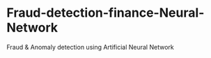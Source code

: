 # Fraud-detection-finance-Neural-Network
Fraud &amp; Anomaly detection using Artificial Neural Network
